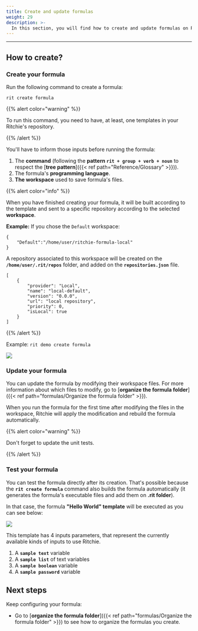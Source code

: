 ```yaml
---
title: Create and update formulas
weight: 29
description: >-
  In this section, you will find how to create and update formulas on Ritchie and test them.
---
```


---

## **How to create?**

### **Create your formula**

Run the following command to create a formula:

```text
rit create formula
```

{{% alert color="warning" %}}

To run this command, you need to have, at least, one templates in your Ritchie's repository.

{{% /alert %}}

You'll have to inform those inputs before running the formula:

1. The **command** (following the **pattern `rit + group + verb + noun`** to respect the [**tree pattern**]({{< ref path="Reference/Glossary" >}})).
2. The formula's **programming language**.
3. **The workspace** used to save formula's files.


{{% alert color="info" %}}

When you have finished creating your formula, it will be built according to the template and sent to a specific repository according to the selected **workspace**.

**Example:** If you chose the `Default` workspace:

```text
{
    "Default":"/home/user/ritchie-formula-local"
}
```

A repository associated to this workspace will be created on the **`/home/user/.rit/repos`** folder, and added on the **`repositories.json`** file.

```text
[
	{
		"provider": "Local",
		"name": "local-default",
		"version": "0.0.0",
		"url": "local repository",
		"priority": 0,
		"isLocal": true
	}
]
```

{{% /alert %}}

Example: `rit demo create formula`

![](/shared/rit_create_formula.gif)

### **Update your formula**

You can update the formula by modifying their workspace files.
For more information about which files to modify, go to [**organize the formula folder**]({{< ref path="formulas/Organize the formula folder" >}}).

When you run the formula for the first time after modifying the files in the workspace, Ritchie will apply the modification and rebuild the formula automatically.

{{% alert color="warning" %}}

Don't forget to update the unit tests.

{{% /alert %}}

### **Test your formula**

You can test the formula directly after its creation. That's possible because the **`rit create formula`** command also builds the formula automatically (it generates the formula's executable files and add them on **.rit folder**).

In that case, the formula **"Hello World" template** will be executed as you can see below:

![](/shared/rit_demo_hello-world.gif)

This template has 4 inputs parameters, that represent the currently available kinds of inputs to use Ritchie.

1. A **`sample text`** variable
2. A **`sample list`** of text variables
3. A **`sample boolean`** variable
4. A **`sample password`** variable



## **Next steps**
Keep configuring your formula:
- Go to [**organize the formula folder**]({{< ref path="formulas/Organize the formula folder" >}}) to see how to organize the formulas you create.
